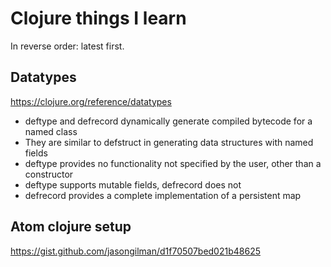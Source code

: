 # Clojure things I learn

In reverse order: latest first.

## Datatypes

https://clojure.org/reference/datatypes

- deftype and defrecord dynamically generate compiled bytecode for a named class
- They are similar to defstruct in generating data structures with named fields
- deftype provides no functionality not specified by the user, other than a constructor
- deftype supports mutable fields, defrecord does not
- defrecord provides a complete implementation of a persistent map

## Atom clojure setup

https://gist.github.com/jasongilman/d1f70507bed021b48625
